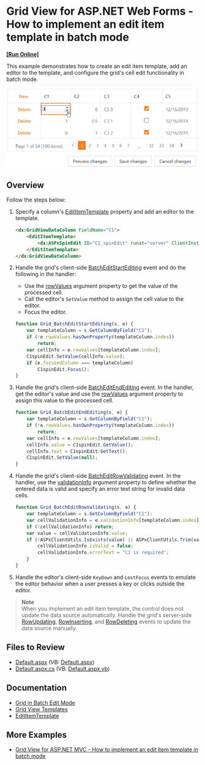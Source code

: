 # Grid View for ASP.NET Web Forms - How to implement an edit item template in batch mode
<!-- run online -->
**[[Run Online]](https://codecentral.devexpress.com/t115096/)**
<!-- run online end -->

This example demonstrates how to create an edit item template, add an editor to the template, and configure the grid's cell edit functionality in batch mode.

![EditItemTemplate](editItemTemplate.png)

## Overview

Follow the steps below:

1. Specify a column's [EditItemTemplate](https://docs.devexpress.devx/AspNet/DevExpress.Web.GridViewDataColumn.EditItemTemplate?p=netframework) property and add an editor to the template.

    ```aspx
    <dx:GridViewDataColumn FieldName="C1">
        <EditItemTemplate>
            <dx:ASPxSpinEdit ID="C1_spinEdit" runat="server" ClientInstanceName="C1spinEdit" Width="100%" />
        </EditItemTemplate>
    </dx:GridViewDataColumn>
    ```

2. Handle the grid's client-side [BatchEditStartEditing](https://docs.devexpress.devx/AspNet/js-ASPxClientGridView.BatchEditStartEditing) event and do the following in the handler:

   * Use the [rowValues](https://docs.devexpress.devx/AspNet/js-ASPxClientGridViewBatchEditStartEditingEventArgs.rowValues) argument property to get the value of the processed cell.
   * Call the editor's `SetValue` method to assign the cell value to the editor.
   * Focus the editor.

    ```js
    function Grid_BatchEditStartEditing(s, e) {
        var templateColumn = s.GetColumnByField("C1");
        if (!e.rowValues.hasOwnProperty(templateColumn.index))
            return;
        var cellInfo = e.rowValues[templateColumn.index];
        C1spinEdit.SetValue(cellInfo.value);
        if (e.focusedColumn === templateColumn)
            C1spinEdit.Focus();
    }
    ```

3. Handle the grid's client-side [BatchEditEndEditing](https://docs.devexpress.devx/AspNet/js-ASPxClientGridView.BatchEditEndEditing) event. In the handler, get the editor's value and use the [rowValues](https://docs.devexpress.devx/AspNet/js-ASPxClientGridViewBatchEditEndEditingEventArgs.rowValues) argument property to assign this value to the processed cell.

    ```js
    function Grid_BatchEditEndEditing(s, e) {
        var templateColumn = s.GetColumnByField("C1");
        if (!e.rowValues.hasOwnProperty(templateColumn.index))
            return;
        var cellInfo = e.rowValues[templateColumn.index];
        cellInfo.value = C1spinEdit.GetValue();
        cellInfo.text = C1spinEdit.GetText();
        C1spinEdit.SetValue(null);
    }
    ```

4. Handle the grid's client-side [BatchEditRowValidating](https://docs.devexpress.devx/AspNet/js-ASPxClientGridView.BatchEditRowValidating) event. In the handler, use the [validationInfo](https://docs.devexpress.devx/AspNet/js-ASPxClientGridViewBatchEditRowValidatingEventArgs.validationInfo) argument property to define whether the entered data is valid and specify an error text string for invalid data cells.

    ```js
    function Grid_BatchEditRowValidating(s, e) {
        var templateColumn = s.GetColumnByField("C1");
        var cellValidationInfo = e.validationInfo[templateColumn.index];
        if (!cellValidationInfo) return;
        var value = cellValidationInfo.value;
        if (!ASPxClientUtils.IsExists(value) || ASPxClientUtils.Trim(value) === "") {
            cellValidationInfo.isValid = false;
            cellValidationInfo.errorText = "C1 is required";
        }
    }
    ```

5. Handle the editor's client-side `KeyDown` and `LostFocus` events to emulate the editor behavior when a user presses a key or clicks outside the editor.

> **Note**  
> When you implement an edit item template, the control does not update the data source automatically. Handle the grid's server-side [RowUpdating](https://docs.devexpress.devx/AspNet/DevExpress.Web.ASPxGridView.RowUpdating), [RowInserting](https://docs.devexpress.devx/AspNet/DevExpress.Web.ASPxGridView.RowInserting), and [RowDeleting](https://docs.devexpress.devx/AspNet/DevExpress.Web.ASPxGridView.RowDeleting) events to update the data source manually.


## Files to Review

* [Default.aspx](./CS/Default.aspx) (VB: [Default.aspx](./VB/Default.aspx))
* [Default.aspx.cs](./CS/Default.aspx.cs) (VB: [Default.aspx.vb](./VB/Default.aspx.vb))

## Documentation

* [Grid in Batch Edit Mode](https://docs.devexpress.com/AspNet/16443/components/grid-view/concepts/edit-data/batch-edit-mode)
* [Grid View Templates](https://docs.devexpress.com/AspNet/3718/components/grid-view/concepts/templates)
* [EditItemTemplate](https://docs.devexpress.devx/AspNet/DevExpress.Web.GridViewDataColumn.EditItemTemplate)

## More Examples

* [Grid View for ASP.NET MVC - How to implement an edit item template in batch mode](https://github.com/DevExpress-Examples/gridview-batch-editing-a-simple-implementation-of-an-edititem-template-t115130)

